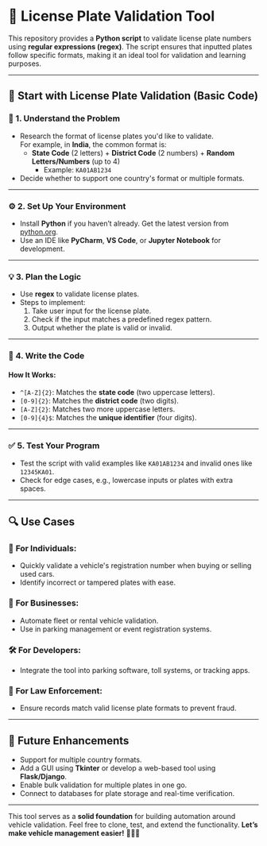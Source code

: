 # 🚗 License Plate Validation Tool

This repository provides a **Python script** to validate license plate numbers using **regular expressions (regex)**. The script ensures that inputted plates follow specific formats, making it an ideal tool for validation and learning purposes.

---
## 🌟 **Start with License Plate Validation (Basic Code)**

### 🧠 1. **Understand the Problem**
- Research the format of license plates you'd like to validate.  
  For example, in **India**, the common format is:  
  - **State Code** (2 letters) + **District Code** (2 numbers) + **Random Letters/Numbers** (up to 4)  
    - Example: `KA01AB1234`
- Decide whether to support one country's format or multiple formats.

---

### ⚙️ 2. **Set Up Your Environment**
- Install **Python** if you haven’t already. Get the latest version from [python.org](https://www.python.org).  
- Use an IDE like **PyCharm**, **VS Code**, or **Jupyter Notebook** for development.

---

### 💡 3. **Plan the Logic**
- Use **regex** to validate license plates.  
- Steps to implement:
  1. Take user input for the license plate.
  2. Check if the input matches a predefined regex pattern.
  3. Output whether the plate is valid or invalid.

---

### 🔨 4. **Write the Code**

#### How It Works:
- `^[A-Z]{2}`: Matches the **state code** (two uppercase letters).  
- `[0-9]{2}`: Matches the **district code** (two digits).  
- `[A-Z]{2}`: Matches two more uppercase letters.  
- `[0-9]{4}$`: Matches the **unique identifier** (four digits).

---

### ✅ 5. **Test Your Program**
- Test the script with valid examples like `KA01AB1234` and invalid ones like `12345KA01`.  
- Check for edge cases, e.g., lowercase inputs or plates with extra spaces.

---

## 🔍 **Use Cases**
### 🎯 **For Individuals**:
- Quickly validate a vehicle's registration number when buying or selling used cars.  
- Identify incorrect or tampered plates with ease.  

### 🏢 **For Businesses**:
- Automate fleet or rental vehicle validation.  
- Use in parking management or event registration systems.  

### 🛠️ **For Developers**:
- Integrate the tool into parking software, toll systems, or tracking apps.

### 👮 **For Law Enforcement**:
- Ensure records match valid license plate formats to prevent fraud.

---

## 🚀 **Future Enhancements**
- Support for multiple country formats.  
- Add a GUI using **Tkinter** or develop a web-based tool using **Flask/Django**.  
- Enable bulk validation for multiple plates in one go.  
- Connect to databases for plate storage and real-time verification.

---

This tool serves as a **solid foundation** for building automation around vehicle validation. Feel free to clone, test, and extend the functionality. **Let’s make vehicle management easier!** 🌟🚗✨
